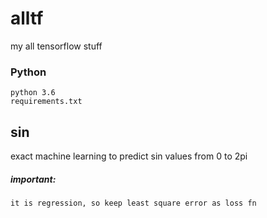# alltf
my all tensorflow stuff


### Python
    python 3.6
    requirements.txt

## sin

exact machine learning to predict sin values from 0 to 2pi
##### important:

    it is regression, so keep least square error as loss fn